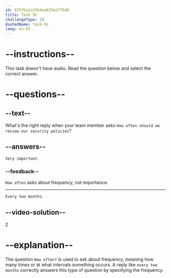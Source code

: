 ```yaml
---
id: 675fba2a32b4aa625e2f7940
title: Task 91
challengeType: 19
dashedName: task-91
lang: en-US
---
```


<!-- SPEAKING -->

# --instructions--

This task doesn't have audio. Read the question below and select the correct answer.

# --questions--

## --text--

What's the right reply when your team member asks `How often should we review our security policies`?

## --answers--

`Very important.`

### --feedback--

`How often` asks about frequency, not importance.

---

`Every two months.`

## --video-solution--

2

# --explanation--

The question `How often?` is used to ask about frequency, meaning how many times or at what intervals something occurs. A reply like `every two months` correctly answers this type of question by specifying the frequency.
